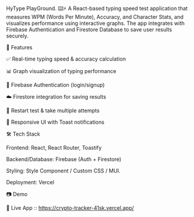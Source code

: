 HyType PlayGround. ⌨️⚡
A React-based typing speed test application that measures WPM (Words Per Minute), Accuracy, and Character Stats, and visualizes performance using interactive graphs. The app integrates with Firebase Authentication and Firestore Database to save user results securely.

🚀 Features

✅ Real-time typing speed & accuracy calculation

📊 Graph visualization of typing performance

🔐 Firebase Authentication (login/signup)

☁️ Firestore integration for saving results

🔄 Restart test & take multiple attempts

🎨 Responsive UI with Toast notifications

🛠️ Tech Stack

Frontend: React, React Router, Toastify

Backend/Database: Firebase (Auth + Firestore)

Styling: Style Component / Custom CSS / MUI.

Deployment: Vercel

📷 Demo

🔗 Live App :: https://crypto-tracker-41sk.vercel.app/
